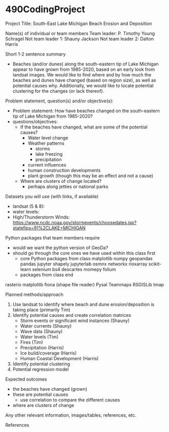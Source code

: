 # 490CodingProject

Project Title: South-East Lake Michigan Beach Erosion and Deposition

Name(s) of individual or team members
Team leader: P. Timothy Young Schragel
Not team leader 1: Shauny Jackson
Not team leader 2: Dalton Harris

Short 1-2 sentence summary
- Beaches (and/or dunes) along the south-eastern tip of Lake Michigan appear to have grown from 1985-2020, based on an early look from landsat images.
  We would like to find where and by how much the beaches and dunes have changed (based on region size), as well as potential causes why. 
  Additionally, we would like to locate potential clustering for the changes (or lack thereof).

Problem statement, question(s) and/or objective(s):
- Problem statement: How have beaches changed on the south-eastern tip of Lake Michigan from 1985-2020?
- questions/objectives:
	- If the beaches have changed, what are some of the potential causes?
		- Water level change
		- Weather patterns
			- storms
			- lake freezing
			- precipitation
		- current influences
		- human construction developments
		- plant growth (though this may be an effect and not a cause)
	- Where are clusters of change located?
		- perhaps along jetties or national parks

Datasets you will use (with links, if available)
- landsat (5 & 8):
- water levels: 
- High/Thunderstorm Winds: https://www.ncdc.noaa.gov/stormevents/choosedates.jsp?statefips=91%2CLAKE+MICHIGAN

Python packages that team members require
- would we want the python version of GeoDa?
- should go through the core ones we have used within this class first
	- core Python packages from class
matplotlib
numpy
geopandas
pandas
jupyter
shapely
jupyterlab
osmnx
networkx
rioxarray
scikit-learn
selenium
bs4
descartes
momepy
folium
	- packages from class end
    
rasterio
matplotlib
fiona (shape file reader)
Pysal
Teammaps
RSGISLib
tmap

Planned methods/approach
1. Use landsat to identify where beach and dune erosion/deposition is taking place (primarily Tim)
2. Identify potential causes and create correlation matrices
    - Storm events or significant wind instances (Shauny)
    - Water currents (Shauny)
    - Wave data (Shauny)
    - Water levels (Tim)
    - Fires (Tim)
    - Precipitation (Harris)
    - Ice build/coverage (Harris)
    - Human Coastal Development (Harris)
3. Identify potential clustering
4. Potential regression model

Expected outcomes
- the beaches have changed (grown)
- these are potential causes
	- use correlation to compare the different causes
- where are clusters of change

Any other relevant information, images/tables, references, etc.

References



